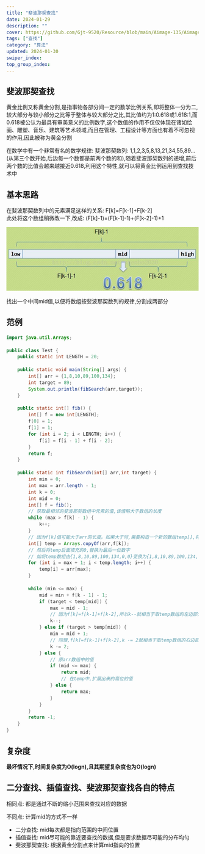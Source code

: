```yaml
---
title: "斐波那契查找"
date: 2024-01-29
description: ""
cover: https://github.com/Gjt-9520/Resource/blob/main/Aimage-135/Aimage20.jpg?raw=true
tags: ["查找"]
category: "算法"
updated: 2024-01-30
swiper_index:
top_group_index:
---
```


## 斐波那契查找

黄金比例又称黄金分割,是指事物各部分间一定的数学比例关系,即将整体一分为二,较大部分与较小部分之比等于整体与较大部分之比,其比值约为1:0.618或1.618:1,而0.618被公认为最具有审美意义的比例数字,这个数值的作用不仅仅体现在诸如绘画、雕塑、音乐、建筑等艺术领域,而且在管理、工程设计等方面也有着不可忽视的作用,因此被称为黄金分割

在数学中有一个非常有名的数学规律: 斐波那契数列: 1,1,2,3,5,8,13,21,34,55,89...(从第三个数开始,后边每一个数都是前两个数的和),随着斐波那契数列的递增,前后两个数的比值会越来越接近0.618,利用这个特性,就可以将黄金比例运用到查找技术中

## 基本思路

在斐波那契数列中的元素满足这样的关系: F[k]=F[k-1]+F[k-2]              
此处将这个数组稍微改一下,改成: (F[k]-1)=(F[k-1]-1)+(F[k-2]-1)+1

![黄金比例](../images/黄金比例.png) 

找出一个中间mid值,以便将数组按斐波那契数列的规律,分割成两部分

## 范例

```java
import java.util.Arrays;

public class Test {
    public static int LENGTH = 20;

    public static void main(String[] args) {
        int[] arr = {1,8,10,89,100,134};
        int target = 89;
        System.out.println(fibSearch(arr,target));
    }

    public static int[] fib() {
        int[] f = new int[LENGTH];
        f[0] = 1;
        f[1] = 1;
        for (int i = 2; i < LENGTH; i++) {
            f[i] = f[i - 1] + f[i - 2];
        }
        return f;
    }

    public static int fibSearch(int[] arr,int target) {
        int min = 0;
        int max = arr.length - 1;
        int k = 0;
        int mid = 0;
        int[] f = fib();
        // 获取最相邻的斐波那契数组中元素的值,该值略大于数组的长度
        while (max > f[k] - 1) {
            k++;
        }
        // 因为f[k]值可能大于arr的长度。如果大于时,需要构造一个新的数组temp[],将arr数组中的元素拷贝过去,不足的部分会使用0填充
        int[] temp = Arrays.copyOf(arr,f[k]);
        // 然后将temp后面填充的0,替换为最后一位数字
        // 如将temp数组由{1,8,10,89,100,134,0,0}变换为{1,8,10,89,100,134,134,134}
        for (int i = max + 1; i < temp.length; i++) {
            temp[i] = arr[max];
        }

        while (min <= max) {
            mid = min + f[k - 1] - 1;
            if (target < temp[mid]) {
                max = mid - 1;
                // 因为f[k]=f[k-1]+f[k-2],所以k--就相当于取temp数组的左边部分
                k--;
            } else if (target > temp[mid]) {
                min = mid + 1;
                // 同理,f[k]=f[k-1]+f[k-2],k -= 2就相当于取temp数组的右边部分
                k -= 2;
            } else {
                // 原arr数组中的值
                if (mid <= max) {
                    return mid;
                    // 在temp中,扩展出来的高位的值
                } else {
                    return max;
                }
            }
        }
        return -1;
    }
}
```

## 复杂度

**最坏情况下,时间复杂度为O(logn),且其期望复杂度也为O(logn)**

## 二分查找、插值查找、斐波那契查找各自的特点

相同点: 都是通过不断的缩小范围来查找对应的数据           

不同点: 计算mid的方式不一样
- 二分查找: mid每次都是指向范围的中间位置
- 插值查找: mid尽可能的靠近要查找的数据,但是要求数据尽可能的分布均匀
- 斐波那契查找: 根据黄金分割点来计算mid指向的位置